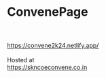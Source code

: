 # ConvenePage


<br></br>
https://convene2k24.netlify.app/ </br>
</br>
Hosted at </br>
https://skncoeconvene.co.in
